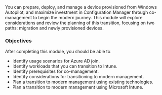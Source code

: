 You can prepare, deploy, and manage a device provisioned from Windows Autopilot, and maximize investment in Configuration Manager through co-management to begin the modern journey. This module will explore considerations and review the planning of this transition, focusing on two paths: migration and newly provisioned devices.

### Objectives

After completing this module, you should be able to:

 -  Identify usage scenarios for Azure AD join.
 -  Identify workloads that you can transition to Intune.
 -  Identify prerequisites for co-management.
 -  Identify considerations for transitioning to modern management.
 -  Plan a transition to modern management using existing technologies.
 -  Plan a transition to modern management using Microsoft Intune.
